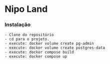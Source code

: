 # Nipo Land
### Instalação

    - Clone do repositório
    - cd para o projeto.
    - execute: docker volume create pg-admin
    - execute: docker volume create postgres-data
    - execute: docker compose build
    - execute: docker compose up

## 
